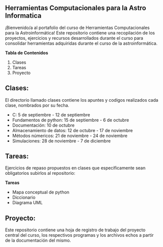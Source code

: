 ## Herramientas Computacionales para la Astro Informatica

¡Bienvenido/a al portafolio del curso de Herramientas Computacionales para la Astroinformática! Este repositorio contiene una recopilación de los proyectos, ejercicios y recursos desarrollados durante el curso para consolidar herramientas adquiridas durante el curso de la astroinformática.


**Tabla de Contenidos**
1. Clases
2. Tareas
3. Proyecto


## Clases: 

El directorio llamado clases contiene los apuntes y codigos realizados cada clase, nombrados por su fecha. 

- C: 5 de septiembre - 12 de septiembre
- Fundamentos de python: 15 de septiembre - 6 de octubre
- Documentación: 10 de octubre
- Almacenamiento de datos: 12 de octubre - 17 de noviembre
- Métodos númericos: 21 de noviembre - 24 de noviembre
- Simulaciones: 28 de noviembre - 7 de diciembre 

## Tareas: 

Ejercicios de repaso propuestos en clases que especificamente sean obligatorios subirlos al repositorio:

**Tareas**
 - Mapa conceptual de python
 - Diccionario
 - Diagrama UML

## Proyecto:

Este repositorio contiene una hoja de registro de trabajo del proyecto central del curso, los respectivos programas y los archivos echos a partir de la documentación del mismo. 




